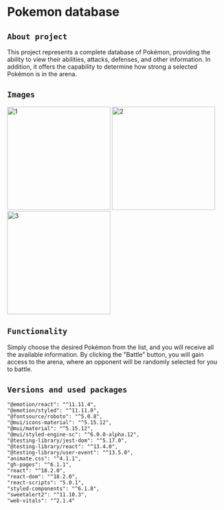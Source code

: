 # Pokemon database

## `About project`

This project represents a complete database of Pokémon, providing the ability to view their abilities, attacks, defenses, and other information. In addition, it offers the capability to determine how strong a selected Pokémon is in the arena.

## `Images`

<img src="https://github.com/TigerTimofey/soul-mall/assets/119110538/c0377244-5c38-497e-86b0-a281656d7159" alt="1"  height="240">
<img src="https://github.com/TigerTimofey/soul-mall/assets/119110538/63a30963-4e0b-4945-8569-9a94a2ff5e9a" alt="2"  height="240">
<img src="https://github.com/TigerTimofey/soul-mall/assets/119110538/a9cfbbce-caa1-4d3d-b355-a9da09710eed" alt="3"  height="240">

## `Functionality`

Simply choose the desired Pokémon from the list, and you will receive all the available information. By clicking the "Battle" button, you will gain access to the arena, where an opponent will be randomly selected for you to battle.

## `Versions and used packages`

    "@emotion/react": "^11.11.4",
    "@emotion/styled": "^11.11.0",
    "@fontsource/roboto": "^5.0.8",
    "@mui/icons-material": "^5.15.12",
    "@mui/material": "^5.15.12",
    "@mui/styled-engine-sc": "^6.0.0-alpha.12",
    "@testing-library/jest-dom": "^5.17.0",
    "@testing-library/react": "^13.4.0",
    "@testing-library/user-event": "^13.5.0",
    "animate.css": "^4.1.1",
    "gh-pages": "^6.1.1",
    "react": "^18.2.0",
    "react-dom": "^18.2.0",
    "react-scripts": "5.0.1",
    "styled-components": "^6.1.8",
    "sweetalert2": "^11.10.3",
    "web-vitals": "^2.1.4"
